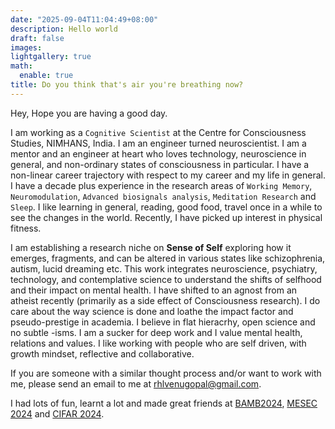 ```yaml
---
date: "2025-09-04T11:04:49+08:00"
description: Hello world
draft: false
images:
lightgallery: true
math:
  enable: true
title: Do you think that's air you're breathing now?
---
```


Hey, Hope you are having a good day.

I am working as a `Cognitive Scientist` at the Centre for Consciousness
Studies, NIMHANS, India. I am an engineer turned neuroscientist.
I am a mentor and an engineer at heart who loves technology,
neuroscience in general, and non-ordinary states of consciousness in
particular. I have a non-linear career trajectory with respect to my
career and my life in general. I have a decade plus experience in the
research areas of `Working Memory`, `Neuromodulation`,
`Advanced biosignals analysis`, `Meditation Research` and `Sleep`. I like learning in general, reading, good food, travel once in a while
to see the changes in the world. Recently, I have picked up interest
in physical fitness.

I am establishing a research niche on **Sense of Self** exploring how
it emerges, fragments, and can be altered in various states like
schizophrenia, autism, lucid dreaming etc. This work integrates
neuroscience, psychiatry, technology, and contemplative science
to understand the shifts of selfhood and their impact on mental health.
I have shifted to an agnost from an atheist recently
(primarily as a side effect of Consciousness research).
I do care about the way science is done and loathe the impact
factor and pseudo-prestige in academia. I believe in flat hieracrhy,
  open science and no subtle -isms. I am a sucker for deep work and I value mental health, relations and values. I like working with people who are self driven, with growth mindset, reflective and collaborative.

If you are someone with a similar thought process and/or want to work with me, please send an email to me at rhlvenugopal@gmail.com.

I had lots of fun, learnt a lot and made great friends at
[BAMB2024](https://www.bambschool.org/),
[MESEC 2024](https://mesec.co/event/workshop_2024) and
[CIFAR 2024](https://cifar.ca/next-generation/cifar-neuroscience-of-consciousness-winter-school/?utm_source=twitter&utm_medium=soc&utm_campaign=winterschool22).